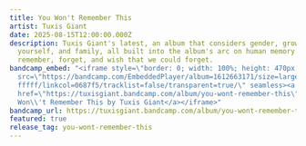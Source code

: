 ```yaml
---
title: You Won't Remember This
artist: Tuxis Giant
date: 2025-08-15T12:00:00.000Z
description: Tuxis Giant's latest, an album that considers gender, growing into
  yourself, and family, all built into the album's arc on human memory - how we
  remember, forget, and wish that we could forget.
bandcamp_embed: "<iframe style=\"border: 0; width: 100%; height: 470px;\"
  src=\"https://bandcamp.com/EmbeddedPlayer/album=1612663171/size=large/bgcol=f\
  fffff/linkcol=0687f5/tracklist=false/transparent=true/\" seamless><a
  href=\"https://tuxisgiant.bandcamp.com/album/you-wont-remember-this\">You
  Won\\'t Remember This by Tuxis Giant</a></iframe>"
bandcamp_url: https://tuxisgiant.bandcamp.com/album/you-wont-remember-this
featured: true
release_tag: you-wont-remember-this
---
```

